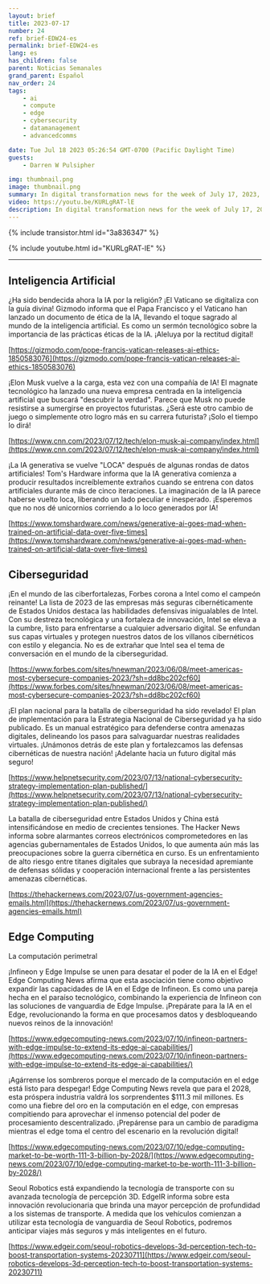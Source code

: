 ```yaml
---
layout: brief
title: 2023-07-17
number: 24
ref: brief-EDW24-es
permalink: brief-EDW24-es
lang: es
has_children: false
parent: Noticias Semanales
grand_parent: Español
nav_order: 24
tags:
    - ai
    - compute
    - edge
    - cybersecurity
    - datamanagement
    - advancedcomms

date: Tue Jul 18 2023 05:26:54 GMT-0700 (Pacific Daylight Time)
guests:
    - Darren W Pulsipher

img: thumbnail.png
image: thumbnail.png
summary: In digital transformation news for the week of July 17, 2023, Pope Francis offers guidance on AI ethics, Intel remains America&#39;s cyber fortress, and the edge computing market is set to soar!
video: https://youtu.be/KURLgRAT-lE
description: In digital transformation news for the week of July 17, 2023, Pope Francis offers guidance on AI ethics, Intel remains America&#39;s cyber fortress, and the edge computing market is set to soar!
---
```


{% include transistor.html id="3a836347" %}



{% include youtube.html id="KURLgRAT-lE" %}

---


## Inteligencia Artificial

¿Ha sido bendecida ahora la IA por la religión? ¡El Vaticano se digitaliza con la guía divina! Gizmodo informa que el Papa Francisco y el Vaticano han lanzado un documento de ética de la IA, llevando el toque sagrado al mundo de la inteligencia artificial. Es como un sermón tecnológico sobre la importancia de las prácticas éticas de la IA. ¡Aleluya por la rectitud digital!

[https://gizmodo.com/pope-francis-vatican-releases-ai-ethics-1850583076](https://gizmodo.com/pope-francis-vatican-releases-ai-ethics-1850583076)

¡Elon Musk vuelve a la carga, esta vez con una compañía de IA! El magnate tecnológico ha lanzado una nueva empresa centrada en la inteligencia artificial que buscará "descubrir la verdad". Parece que Musk no puede resistirse a sumergirse en proyectos futuristas. ¿Será este otro cambio de juego o simplemente otro logro más en su carrera futurista? ¡Solo el tiempo lo dirá!

[https://www.cnn.com/2023/07/12/tech/elon-musk-ai-company/index.html](https://www.cnn.com/2023/07/12/tech/elon-musk-ai-company/index.html)

¡La IA generativa se vuelve "LOCA" después de algunas rondas de datos artificiales! Tom's Hardware informa que la IA generativa comienza a producir resultados increíblemente extraños cuando se entrena con datos artificiales durante más de cinco iteraciones. La imaginación de la IA parece haberse vuelto loca, liberando un lado peculiar e inesperado. ¡Esperemos que no nos dé unicornios corriendo a lo loco generados por IA!

[https://www.tomshardware.com/news/generative-ai-goes-mad-when-trained-on-artificial-data-over-five-times](https://www.tomshardware.com/news/generative-ai-goes-mad-when-trained-on-artificial-data-over-five-times)

## Ciberseguridad

¡En el mundo de las ciberfortalezas, Forbes corona a Intel como el campeón reinante! La lista de 2023 de las empresas más seguras cibernéticamente de Estados Unidos destaca las habilidades defensivas inigualables de Intel. Con su destreza tecnológica y una fortaleza de innovación, Intel se eleva a la cumbre, listo para enfrentarse a cualquier adversario digital. Se enfundan sus capas virtuales y protegen nuestros datos de los villanos cibernéticos con estilo y elegancia. No es de extrañar que Intel sea el tema de conversación en el mundo de la ciberseguridad.

[https://www.forbes.com/sites/hnewman/2023/06/08/meet-americas-most-cybersecure-companies-2023/?sh=dd8bc202cf60](https://www.forbes.com/sites/hnewman/2023/06/08/meet-americas-most-cybersecure-companies-2023/?sh=dd8bc202cf60)

¡El plan nacional para la batalla de ciberseguridad ha sido revelado! El plan de implementación para la Estrategia Nacional de Ciberseguridad ya ha sido publicado. Es un manual estratégico para defenderse contra amenazas digitales, delineando los pasos para salvaguardar nuestras realidades virtuales. ¡Unámonos detrás de este plan y fortalezcamos las defensas cibernéticas de nuestra nación! ¡Adelante hacia un futuro digital más seguro!

[https://www.helpnetsecurity.com/2023/07/13/national-cybersecurity-strategy-implementation-plan-published/](https://www.helpnetsecurity.com/2023/07/13/national-cybersecurity-strategy-implementation-plan-published/)

La batalla de ciberseguridad entre Estados Unidos y China está intensificándose en medio de crecientes tensiones. The Hacker News informa sobre alarmantes correos electrónicos comprometedores en las agencias gubernamentales de Estados Unidos, lo que aumenta aún más las preocupaciones sobre la guerra cibernética en curso. Es un enfrentamiento de alto riesgo entre titanes digitales que subraya la necesidad apremiante de defensas sólidas y cooperación internacional frente a las persistentes amenazas cibernéticas.

[https://thehackernews.com/2023/07/us-government-agencies-emails.html](https://thehackernews.com/2023/07/us-government-agencies-emails.html)

## Edge Computing
La computación perimetral

¡Infineon y Edge Impulse se unen para desatar el poder de la IA en el Edge! Edge Computing News afirma que esta asociación tiene como objetivo expandir las capacidades de IA en el Edge de Infineon. Es como una pareja hecha en el paraíso tecnológico, combinando la experiencia de Infineon con las soluciones de vanguardia de Edge Impulse. ¡Prepárate para la IA en el Edge, revolucionando la forma en que procesamos datos y desbloqueando nuevos reinos de la innovación!

[https://www.edgecomputing-news.com/2023/07/10/infineon-partners-with-edge-impulse-to-extend-its-edge-ai-capabilities/](https://www.edgecomputing-news.com/2023/07/10/infineon-partners-with-edge-impulse-to-extend-its-edge-ai-capabilities/)

¡Agárrense los sombreros porque el mercado de la computación en el edge está listo para despegar! Edge Computing News revela que para el 2028, esta próspera industria valdrá los sorprendentes $111.3 mil millones. Es como una fiebre del oro en la computación en el edge, con empresas compitiendo para aprovechar el inmenso potencial del poder de procesamiento descentralizado. ¡Prepárense para un cambio de paradigma mientras el edge toma el centro del escenario en la revolución digital!

[https://www.edgecomputing-news.com/2023/07/10/edge-computing-market-to-be-worth-111-3-billion-by-2028/](https://www.edgecomputing-news.com/2023/07/10/edge-computing-market-to-be-worth-111-3-billion-by-2028/)

Seoul Robotics está expandiendo la tecnología de transporte con su avanzada tecnología de percepción 3D. EdgeIR informa sobre esta innovación revolucionaria que brinda una mayor percepción de profundidad a los sistemas de transporte. A medida que los vehículos comienzan a utilizar esta tecnología de vanguardia de Seoul Robotics, podremos anticipar viajes más seguros y más inteligentes en el futuro.

[https://www.edgeir.com/seoul-robotics-develops-3d-perception-tech-to-boost-transportation-systems-20230711](https://www.edgeir.com/seoul-robotics-develops-3d-perception-tech-to-boost-transportation-systems-20230711)


